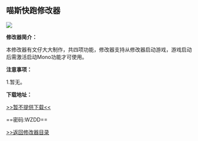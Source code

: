 ## 喵斯快跑修改器

![](/images/Subnautica.png)

**修改器简介：**

本修改器有文仔大大制作，共四项功能，修改器支持从修改器启动游戏，游戏启动后需激活启动Mono功能才可使用。

**注意事项：**

1.暂无。

**下载地址：**

[>>暂不提供下载<<]()

==密码:WZDD==



[>>返回修改器目录](/GameTrainer/README)